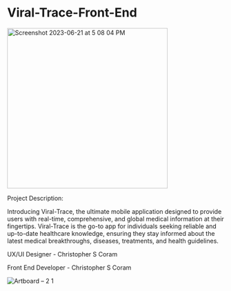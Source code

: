 # Viral-Trace-Front-End
<img width="372" alt="Screenshot 2023-06-21 at 5 08 04 PM" src="https://github.com/chriscoram123/Viral-Trace-Front-End/assets/36040531/c74d86db-619f-43a6-8413-1f68bbec80f8">


Project Description:

Introducing Viral-Trace, the ultimate mobile application designed to provide users with real-time, comprehensive, and global medical information at their fingertips. Viral-Trace is the go-to app for individuals seeking reliable and up-to-date healthcare knowledge, ensuring they stay informed about the latest medical breakthroughs, diseases, treatments, and health guidelines.

UX/UI Designer - Christopher S Coram

Front End Developer - Christopher S Coram

![Artboard – 2 1](https://github.com/chriscoram123/Viral-Trace-Front-End/assets/36040531/20e49a22-6b1a-4b67-8c0d-10dc68424720)
